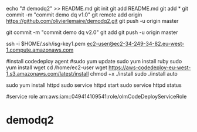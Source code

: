 echo "# demodq2" >> README.md
git init
git add README.md
git add *
git commit -m "commit demo dq v1.0"
git remote add origin https://github.com/olivierlemaire/demodq2.git
git push -u origin master

git commit -m "commit demo dq v2.0"
git add
git push -u origin master


ssh -i $HOME/.ssh/isg-key1.pem ec2-user@ec2-34-249-34-82.eu-west-1.compute.amazonaws.com

#install codedeploy agent
#sudo yum update
sudo yum install ruby
sudo yum install wget
cd /home/ec2-user
wget https://aws-codedeploy-eu-west-1.s3.amazonaws.com/latest/install
chmod +x ./install
sudo ./install auto

sudo yum install httpd
sudo service httpd start
sudo service httpd status


#service role
arn:aws:iam::049414109541:role/olmCodeDeployServiceRole



# demodq2
